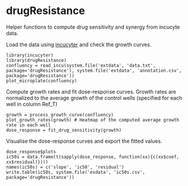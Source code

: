 # drugResistance
Helper functions to compute drug sensitivity and synergy from incucyte data.

Load the data using [incucyter](https://github.com/MathurinD/incucyter) and check the growth curves.

```
library(incucyter)
library(drugResistance)
confluency = read_incu(system.file('extdata', 'data.txt', package='drugResistance'), system.file('extdata', 'annotation.csv', package='drugResistance'))
plot_microplate(confluency)
```

Compute growth rates and fit dose-response curves.
Growth rates are normalized to the average growth of the control wells (specified for each well in column Ref_T)

```
growth = process_growth_curve(confluency)
plot_growth_rates(growth) # Heatmap of the computed average growth rate in each well
dose_response = fit_drug_sensitivity(growth)
```

Visualise the dose-response curves and export the fitted values.
```
dose_response$plots
ic50s = data.frame(t(sapply(dose_response, function(xx){c(xx$coef, xx$residual)})))
names(ic50s) = c('slope', 'ic50', 'residual')
write.table(ic50s, system.file('exdata', 'ic50s.csv', package='drugResistance'))
```


